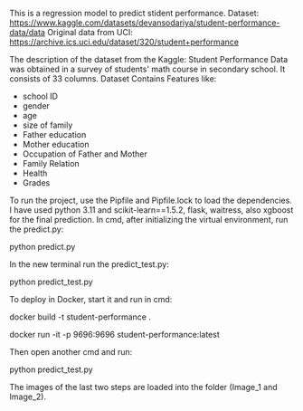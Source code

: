 This is a regression model to predict stident performance.
Dataset: https://www.kaggle.com/datasets/devansodariya/student-performance-data/data
Original data from UCI: https://archive.ics.uci.edu/dataset/320/student+performance

The description of the dataset from the Kaggle: Student Performance Data was obtained in a survey of students' math course in secondary school. It consists of 33 columns. Dataset Contains Features like:
- school ID
- gender
- age
- size of family
- Father education
- Mother education
- Occupation of Father and Mother
- Family Relation
- Health
- Grades

To run the project, use the Pipfile and Pipfile.lock to load the dependencies. I have used python 3.11 and scikit-learn==1.5.2, flask, waitress, also xgboost for the final prediction. In cmd, after initializing the virtual environment, run the predict.py:

python predict.py

In the new terminal run the predict_test.py:

python predict_test.py

To deploy in Docker, start it and run in cmd:

docker build -t student-performance .

docker run -it -p 9696:9696 student-performance:latest

Then open another cmd and run: 

python predict_test.py

The images of the last two steps are loaded into the folder (Image_1 and Image_2).

